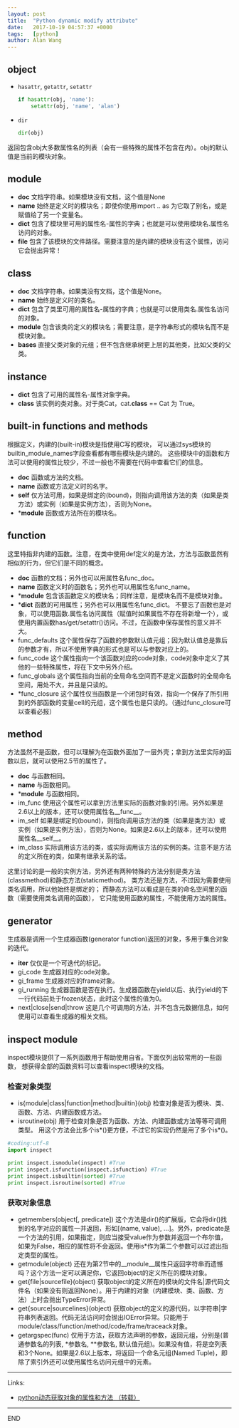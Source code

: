 ```yaml
---
layout: post
title:  "Python dynamic modify attribute"
date:   2017-10-19 04:57:37 +0000
tags:   [python]
author: Alan Wang
---
```


## object

- `hasattr`,  `getattr`, `setattr`

    ```python
    if hasattr(obj, 'name'):
        setattr(obj, 'name', 'alan')
    ```

- `dir`

    ```python
    dir(obj)
    ```

返回包含obj大多数属性名的列表（会有一些特殊的属性不包含在内）。obj的默认值是当前的模块对象。

## module

- __doc__ 文档字符串。如果模块没有文档，这个值是None
- __name__ 始终是定义时的模块名；即使你使用import .. as 为它取了别名，或是赋值给了另一个变量名。
- __dict__ 包含了模块里可用的属性名-属性的字典；也就是可以使用模块名.属性名访问的对象。
- __file__ 包含了该模块的文件路径。需要注意的是内建的模块没有这个属性，访问它会抛出异常！


## class

- __doc__ 文档字符串。如果类没有文档，这个值是None。
- __name__ 始终是定义时的类名。
- __dict__ 包含了类里可用的属性名-属性的字典；也就是可以使用类名.属性名访问的对象。
- __module__ 包含该类的定义的模块名；需要注意，是字符串形式的模块名而不是模块对象。
- __bases__ 直接父类对象的元组；但不包含继承树更上层的其他类，比如父类的父类。

## instance

- __dict__ 包含了可用的属性名-属性对象字典。
- __class__ 该实例的类对象。对于类Cat，cat.__class__ == Cat 为 True。

## built-in functions and methods

根据定义，内建的(built-in)模块是指使用C写的模块，
可以通过sys模块的builtin_module_names字段查看都有哪些模块是内建的。
这些模块中的函数和方法可以使用的属性比较少，不过一般也不需要在代码中查看它们的信息。

- __doc__ 函数或方法的文档。
- __name__ 函数或方法定义时的名字。
- __self__ 仅方法可用，如果是绑定的(bound)，则指向调用该方法的类（如果是类方法）或实例（如果是实例方法），否则为None。
- *__module__ 函数或方法所在的模块名。

## function

这里特指非内建的函数。注意，在类中使用def定义的是方法，方法与函数虽然有相似的行为，但它们是不同的概念。

- __doc__ 函数的文档；另外也可以用属性名func_doc。
- __name__ 函数定义时的函数名；另外也可以用属性名func_name。
- *__module__ 包含该函数定义的模块名；同样注意，是模块名而不是模块对象。
- *__dict__ 函数的可用属性；另外也可以用属性名func_dict。  不要忘了函数也是对象，可以使用函数.属性名访问属性（赋值时如果属性不存在将新增一个），或使用内置函数has/get/setattr()访问。不过，在函数中保存属性的意义并不大。
- func_defaults 这个属性保存了函数的参数默认值元组；因为默认值总是靠后的参数才有，所以不使用字典的形式也是可以与参数对应上的。
- func_code 这个属性指向一个该函数对应的code对象，code对象中定义了其他的一些特殊属性，将在下文中另外介绍。
- func_globals 这个属性指向当前的全局命名空间而不是定义函数时的全局命名空间，用处不大，并且是只读的。
- *func_closure 这个属性仅当函数是一个闭包时有效，指向一个保存了所引用到的外部函数的变量cell的元组，这个属性也是只读的。（通过func_closure可以查看必报）

## method

方法虽然不是函数，但可以理解为在函数外面加了一层外壳；拿到方法里实际的函数以后，就可以使用2.5节的属性了。

- __doc__ 与函数相同。
- __name__ 与函数相同。
- *__module__ 与函数相同。
- im_func 使用这个属性可以拿到方法里实际的函数对象的引用。另外如果是2.6以上的版本，还可以使用属性名__func__。
- im_self 如果是绑定的(bound)，则指向调用该方法的类（如果是类方法）或实例（如果是实例方法），否则为None。如果是2.6以上的版本，还可以使用属性名__self__。
- im_class 实际调用该方法的类，或实际调用该方法的实例的类。注意不是方法的定义所在的类，如果有继承关系的话。

这里讨论的是一般的实例方法，另外还有两种特殊的方法分别是类方法(classmethod)和静态方法(staticmethod)。
类方法还是方法，不过因为需要使用类名调用，所以他始终是绑定的；
而静态方法可以看成是在类的命名空间里的函数（需要使用类名调用的函数），
它只能使用函数的属性，不能使用方法的属性。

## generator


生成器是调用一个生成器函数(generator function)返回的对象，多用于集合对象的迭代。

- __iter__ 仅仅是一个可迭代的标记。
- gi_code 生成器对应的code对象。
- gi_frame 生成器对应的frame对象。
- gi_running 生成器函数是否在执行。生成器函数在yield以后、执行yield的下一行代码前处于frozen状态，此时这个属性的值为0。
- next|close|send|throw 这是几个可调用的方法，并不包含元数据信息，如何使用可以查看生成器的相关文档。


## inspect module

inspect模块提供了一系列函数用于帮助使用自省。下面仅列出较常用的一些函数，
想获得全部的函数资料可以查看inspect模块的文档。

### 检查对象类型

- is{module|class|function|method|builtin}(obj)
    检查对象是否为模块、类、函数、方法、内建函数或方法。
- isroutine(obj)
    用于检查对象是否为函数、方法、内建函数或方法等等可调用类型。
    用这个方法会比多个is*()更方便，不过它的实现仍然是用了多个is*()。

```python
#coding:utf-8
import inspect

print inspect.ismodule(inspect) #True
print inspect.isfunction(inspect.isfunction) #True
print inspect.isbuiltin(sorted) #True
print inspect.isroutine(sorted) #True
```

### 获取对象信息

- getmembers(object[, predicate])
    这个方法是dir()的扩展版，它会将dir()找到的名字对应的属性一并返回，形如[(name, value), ...]。另外，predicate是一个方法的引用，如果指定，则应当接受value作为参数并返回一个布尔值，如果为False，相应的属性将不会返回。使用is*作为第二个参数可以过滤出指定类型的属性。
- getmodule(object)
    还在为第2节中的__module__属性只返回字符串而遗憾吗？这个方法一定可以满足你，它返回object的定义所在的模块对象。
- get{file|sourcefile}(object)
    获取object的定义所在的模块的文件名|源代码文件名（如果没有则返回None）。用于内建的对象（内建模块、类、函数、方法）上时会抛出TypeError异常。
- get{source|sourcelines}(object)
    获取object的定义的源代码，以字符串|字符串列表返回。代码无法访问时会抛出IOError异常。只能用于module/class/function/method/code/frame/traceack对象。
- getargspec(func)
    仅用于方法，获取方法声明的参数，返回元组，分别是(普通参数名的列表, *参数名, **参数名, 默认值元组)。如果没有值，将是空列表和3个None。如果是2.6以上版本，将返回一个命名元组(Named Tuple)，即除了索引外还可以使用属性名访问元组中的元素。

---
Links:

- [python动态获取对象的属性和方法 （转载）](http://www.cnblogs.com/zh1164/p/6031464.html)

---
END

